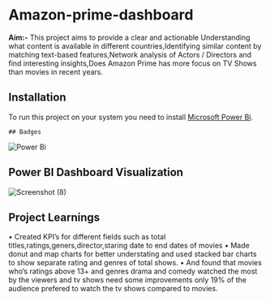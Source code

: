 # Amazon-prime-dashboard
 **Aim:-** This project aims to provide a clear and actionable Understanding what content is available in different countries,Identifying similar content by matching text-based features,Network analysis of Actors / Directors and find interesting insights,Does Amazon Prime has more focus on TV Shows than movies in recent years.
## Installation

To run this project on your system you need to install <a href="https://powerbi.microsoft.com/en-us/downloads/">Microsoft Power Bi</a>.
<!-- ## Usage

Provide instructions and examples for use. Include screenshots as needed.
To add a screenshot, create an `assets/images` folder in your repository and upload your screenshot to it. Then, using the relative filepath, add it to your README using the following syntax:

    ```md
    ![schema](MusicDatabaseSchema.png)
    ``` -->

    
    ## Badges
![Power Bi](https://img.shields.io/badge/power_bi-F2C811?style=for-the-badge&logo=powerbi&logoColor=black)
## **Power BI Dashboard Visualization**
![Screenshot (8)](https://github.com/Habeeb205/Amazon-prime-dashboard/assets/143940505/c230ff94-c010-4001-ae7f-774c06b16cad)
## Project Learnings
•	Created KPI’s for different fields such as total titles,ratings,geners,director,staring date to end dates of movies
•	Made donut and map charts for better understating and used stacked bar charts to show separate rating and genres of total shows.
•	And found that movies who’s ratings above 13+ and genres drama and comedy watched the most by the viewers and tv shows need some improvements only 19% of the audience prefered to watch the tv shows compared to movies.

